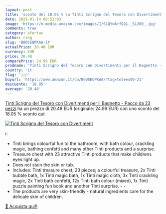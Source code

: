 ```yaml
---
layout: post
title: 'sconto del 18.05 % su Tinti Scrigno del Tesoro con Divertiment  '
date: 2021-01-14 06:51:03
image: 'https://m.media-amazon.com/images/I/61QYwA+fQ2L._SL200_.jpg'
comments: true
category: ofertas
author: ring
slug: 'B005EQPKAA-it'
actualPrice: 20.48 EUR
currency: EUR
price: 20.48
comparePrice: 24.99 EUR
prodname: 'Tinti Scrigno del Tesoro con Divertimenti per il Bagnetto - Pacco da 23 pezzi'
country: 'it'
flag: '🇮🇹'
buyurl: 'https://www.amazon.it/dp/B005EQPKAA/?tag=tolees00-21'
descuento: '18.05'
average: '20.48'
---
```


[Tinti Scrigno del Tesoro con Divertimenti per il Bagnetto - Pacco da 23 pezzi](https://www.amazon.it/dp/B005EQPKAA/?tag=tolees00-21) ha un prezzo di 20.48 EUR (originale: 24.99 EUR) con uno sconto del 18.05 % sconto qui:

[![Tinti Scrigno del Tesoro con Divertiment](https://m.media-amazon.com/images/I/61QYwA+fQ2L._SL200_.jpg)](https://www.amazon.it/dp/B005EQPKAA/?tag=tolees00-21)

ℹ️:

- Tinti brings colourful fun to the bathroom, with bath colour, crackling magic, bathing confetti and many other Tinti products and a surprise.
- Treasure chest with 23 attractive Tinti products that make childrens eyes light up.
- Does not stain the skin or tub.
- Includes: Tinti treasure chest, 23 pieces; a colourful treasure, 2x Tinti bubble bath, 1x Tinti magic bath, 1x Tinti magic cloth, 3x Tinti crackling magic, 2x Tinti bath confetti, 12x Tinti bath colour (mixed), 1x Tinti puzzle painting fun book and another Tinti surprise. - -
- The products are very skin-friendly - natural ingredients care for the delicate skin of children.

[🛒 Acquista qui!!](https://www.amazon.it/dp/B005EQPKAA/?tag=tolees00-21)

